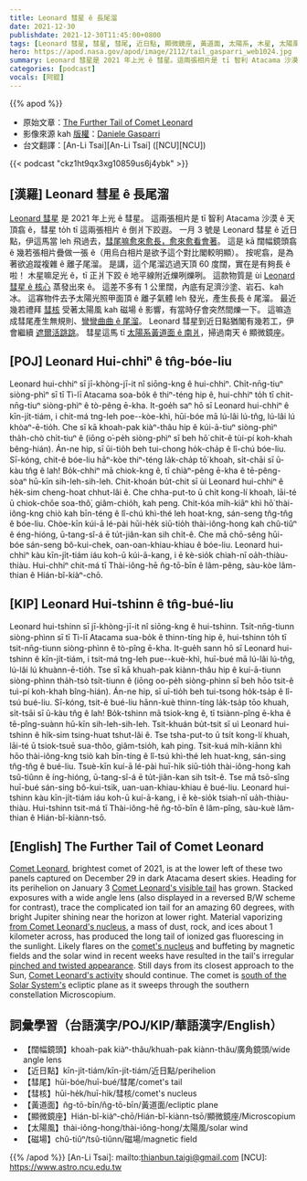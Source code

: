 ```yaml
---
title: Leonard 彗星 ê 長尾溜
date: 2021-12-30
publishdate: 2021-12-30T11:45:00+0800
tags: [Leonard 彗星, 彗星, 彗尾, 近日點, 顯微鏡座, 黃道面, 太陽系, 木星, 太陽風, 磁場]
hero: https://apod.nasa.gov/apod/image/2112/tail_gasparri_web1024.jpg
summary: Leonard 彗星是 2021 年上光 ê 彗星。這兩張相片是 tī 智利 Atacama 沙漠 ê 天頂翕 ê，彗星 to̍h tī 這兩張相片 ê 倒爿下跤遐。
categories: [podcast]
vocals: [阿錕]
---
```


{{% apod %}}

- 原始文章：[The Further Tail of Comet Leonard](https://apod.nasa.gov/apod/ap211230.html)
- 影像來源 kah [版權][copyright]：[Daniele Gasparri](https://www.danielegasparri.com/en/pagina-iniziale-english/)
- 台文翻譯：[An-Li Tsai][An-Li Tsai] ([NCU][NCU])

{{< podcast "ckz1ht9qx3xg10859us6j4ybk" >}}

## [漢羅] Leonard 彗星 ê 長尾溜
[Leonard 彗星][Comet Leonard t] 是 2021 年上光 ê 彗星。
這兩張相片是 tī 智利 Atacama 沙漠 ê 天頂翕 ê，彗星 to̍h tī 這兩張相片 ê 倒爿下跤遐。
一月 3 號是 Leonard 彗星 ê 近日點，伊這馬當 leh 飛過去，[彗尾嘛愈來愈長，愈來愈看會著][Comet Leonard's visible tail]。
這是 kā 闊幅鏡頭翕 ê 幾若張相片疊做一張 ê（用烏白相片是欲予這个對比閣較明顯）。
按呢翕，是為著欲追蹤複雜 ê 離子尾溜。
是講，這个尾溜迒過天頂 60 度闊，實在是有夠長 ê 啦！
木星嘛足光 ê，tī 正爿下跤 ê 地平線附近爍咧爍咧。
這款物質是 ùi [Leonard 彗星 ê 核心][from Comet Leonard's nucleus] 蒸發出來 ê。
這差不多有 1 公里闊，內底有足濟沙塗、岩石、kah 冰。
這寡物件去予太陽光照甲面頂 ê 離子氣體 leh 發光，產生長長 ê 尾溜。
最近幾若禮拜 [彗核][comet's nucleus] 受著太陽風 kah 磁場 ê 影響，有當時仔會突然間爍一下。
這嘛造成彗尾產生無規則、[彎彎曲曲 ê 尾溜][pinched and twisted appearance]。
Leonard 彗星到近日點猶閣有幾若工，伊會繼續 [遮爾活跳跳][Comet Leonard's activity]。
彗星這馬 tī [太陽系黃道面 ê 南爿][south of the Solar System's]，掃過南天 ê 顯微鏡座。

## [POJ] Leonard Hui-chhiⁿ ê tn̂g-bóe-liu
Leonard hui-chhiⁿ sī jī-khòng-jī-it nî siōng-kng ê hui-chhiⁿ.
Chi̍t-nn̄g-tiuⁿ siòng-phìⁿ sī tī Tì-lī Atacama soa-bo̍k ê thiⁿ-téng hip ê, hui-chhiⁿ to̍h tī chit-nn̄g-tiuⁿ siòng-phìⁿ ê tò-pêng ē-kha.
It-goe̍h saⁿ hō sī Leonard hui-chhiⁿ ê kīn-ji̍t-tiám, i chit-má tng-leh poe--kòe-khì, hūi-bóe mā lú-lâi lú-tn̂g, lú-lâi lú khòaⁿ-ē-tio̍h.
Che sī kā khoah-pak kiàⁿ-thâu hip ê kúi-ā-tiuⁿ siòng-phìⁿ tha̍h-chò chi̍t-tiuⁿ ê (iōng o͘-pe̍h siòng-phìⁿ sī beh hō͘ chit-ê tùi-pí koh-khah bêng-hián).
Án-ne hip, sī ūi-tio̍h beh tui-chong ho̍k-cha̍p ê lî-chú bóe-liu.
Sī-kóng, chit-ê bóe-liu hāⁿ-kòe thiⁿ-téng la̍k-cha̍p tō͘ khoah, si̍t-chāi sī ū-kàu tn̂g ê lah!
Bo̍k-chhiⁿ mā chiok-kng ê, tī chiàⁿ-pêng ē-kha ê tē-pêng-sòaⁿ hū-kīn sih-leh-sih-leh.
Chit-khoán bu̍t-chit sī ùi Leonard hui-chhiⁿ ê he̍k-sim cheng-hoat chhut-lâi ê.
Che chha-put-to ū chi̍t kong-lí khoah, lāi-té ū chiok-chōe soa-thô͘, giâm-chio̍h, kah peng.
Chit-kóa mi̍h-kiāⁿ khì hō͘ thài-iông-kng chiò kah bīn-téng ê lî-chú khì-thé leh hoat-kng, sán-seng tn̂g-tn̂g ê bóe-liu.
Chòe-kīn kúi-ā lé-pài hūi-he̍k siū-tio̍h thài-iông-hong kah chû-tiûⁿ ê éng-hióng, ū-tang-sî-á ē tu̍t-jiân-kan sih chi̍t-ê.
Che mā chō-sêng hūi-bóe sán-seng bô-kui-chek, oan-oan-khiau-khiau ê bóe-liu.
Leonard hui-chhiⁿ kàu kīn-ji̍t-tiám iáu koh-ū kúi-ā-kang, i ē kè-sio̍k chiah-nī oa̍h-thiàu-thiàu.
Hui-chhiⁿ chit-má tī Thài-iông-hē n̂g-tō-bīn ê lâm-pêng, sàu-kòe lâm-thian ê Hián-bî-kiàⁿ-chō.

## [KIP] Leonard Hui-tshinn ê tn̂g-bué-liu
Leonard hui-tshinn sī jī-khòng-jī-it nî siōng-kng ê hui-tshinn.
Tsi̍t-nn̄g-tiunn siòng-phìnn sī tī Tì-lī Atacama sua-bo̍k ê thinn-tíng hip ê, hui-tshinn to̍h tī tsit-nn̄g-tiunn siòng-phìnn ê tò-pîng ē-kha.
It-gue̍h sann hō sī Leonard hui-tshinn ê kīn-ji̍t-tiám, i tsit-má tng-leh pue--kuè-khì, huī-bué mā lú-lâi lú-tn̂g, lú-lâi lú khuànn-ē-tio̍h.
Tse sī kā khuah-pak kiànn-thâu hip ê kuí-ā-tiunn siòng-phìnn tha̍h-tsò tsi̍t-tiunn ê (iōng oo-pe̍h siòng-phìnn sī beh hōo tsit-ê tuì-pí koh-khah bîng-hián).
Án-ne hip, sī uī-tio̍h beh tui-tsong ho̍k-tsa̍p ê lî-tsú bué-liu.
Sī-kóng, tsit-ê bué-liu hānn-kuè thinn-tíng la̍k-tsa̍p tōo khuah, si̍t-tsāi sī ū-kàu tn̂g ê lah!
Bo̍k-tshinn mā tsiok-kng ê, tī tsiànn-pîng ē-kha ê tē-pîng-suànn hū-kīn sih-leh-sih-leh.
Tsit-khuán bu̍t-tsit sī uì Leonard hui-tshinn ê hi̍k-sim tsing-huat tshut-lâi ê.
Tse tsha-put-to ū tsi̍t kong-lí khuah, lāi-té ū tsiok-tsuē sua-thôo, giâm-tsio̍h, kah ping.
Tsit-kuá mi̍h-kiānn khì hōo thài-iông-kng tsiò kah bīn-tíng ê lî-tsú khì-thé leh huat-kng, sán-sing tn̂g-tn̂g ê bué-liu.
Tsuè-kīn kuí-ā lé-pài huī-hi̍k siū-tio̍h thài-iông-hong kah tsû-tiûnn ê íng-hióng, ū-tang-sî-á ē tu̍t-jiân-kan sih tsi̍t-ê.
Tse mā tsō-sîng huī-bué sán-sing bô-kui-tsik, uan-uan-khiau-khiau ê bué-liu.
Leonard hui-tshinn kàu kīn-ji̍t-tiám iáu koh-ū kuí-ā-kang, i ē kè-sio̍k tsiah-nī ua̍h-thiàu-thiàu.
Hui-tshinn tsit-má tī Thài-iông-hē n̂g-tō-bīn ê lâm-pîng, sàu-kuè lâm-thian ê Hián-bî-kiànn-tsō.

## [English] The Further Tail of Comet Leonard
[Comet Leonard][Comet Leonard e], brightest comet of 2021, is at the lower left of these two panels captured on December 29 in dark Atacama desert skies.
Heading for its perihelion on January 3 [Comet Leonard's visible tail][Comet Leonard's visible tail] has grown.
Stacked exposures with a wide angle lens (also displayed in a reversed B/W scheme for contrast), trace the complicated ion tail for an amazing 60 degrees, with bright Jupiter shining near the horizon at lower right.
Material vaporizing [from Comet Leonard's nucleus][from Comet Leonard's nucleus], a mass of dust, rock, and ices about 1 kilometer across, has produced the long tail of ionized gas fluorescing in the sunlight.
Likely flares on the [comet's nucleus][comet's nucleus] and buffeting by magnetic fields and the solar wind in recent weeks have resulted in the tail's irregular [pinched and twisted appearance][pinched and twisted appearance].
Still days from its closest approach to the Sun, [Comet Leonard's activity][Comet Leonard's activity] should continue.
The comet is [south of the Solar System's][south of the Solar System's] ecliptic plane as it sweeps through the southern constellation Microscopium.

## 詞彙學習（台語漢字/POJ/KIP/華語漢字/English）
- 【闊幅鏡頭】khoah-pak kiàⁿ-thâu/khuah-pak kiànn-thâu/廣角鏡頭/wide angle lens
- 【近日點】kīn-ji̍t-tiám/kīn-ji̍t-tiám/近日點/perihelion
- 【彗尾】hūi-bóe/huī-bué/彗尾/comet's tail
- 【彗核】hūi-he̍k/huī-hi̍k/彗核/comet's nucleus
- 【黃道面】n̂g-tō-bīn/n̂g-tō-bīn/黃道面/ecliptic plane
- 【顯微鏡座】Hián-bî-kiàⁿ-chō/Hián-bî-kiànn-tsō/顯微鏡座/Microscopium
- 【太陽風】thài-iông-hong/thài-iông-hong/太陽風/solar wind
- 【磁場】chû-tiûⁿ/tsû-tiûnn/磁場/magnetic field


{{% /apod %}}
[An-Li Tsai]: mailto:thianbun.taigi@gmail.com
[NCU]: https://www.astro.ncu.edu.tw

[copyright]: https://apod.nasa.gov/apod/fap/lib/about_apod.html#srapply

[Comet Leonard e]:https://apod.nasa.gov/apod/ap211225.html
[Comet Leonard t]:https://apod.tw/daily/20211225/
[Comet Leonard's visible tail]:https://www.facebook.com/media/set/?set=a.4214632848640902&type=3
[from Comet Leonard's nucleus]:https://www.nasa.gov/image-feature/goddard/2021/views-of-comet-leonard-from-two-sun-watching-spacecraft
[comet's nucleus]:https://ase.tufts.edu/cosmos/view_chapter.asp?id=12&page=5
[pinched and twisted appearance]:https://spaceweatherarchive.com/2021/12/28/a-disconnection-event-in-the-tail-of-comet-leonard/
[Comet Leonard's activity]:https://skyandtelescope.org/astronomy-news/comet-leonard-a-gift-at-christmastime/
[south of the Solar System's]:https://theskylive.com/3dsolarsystem?objs=cometleonard&date=2021-12-29&h=23&m=23&
